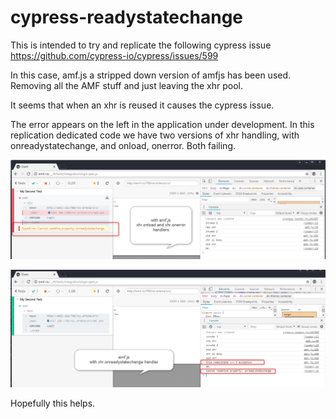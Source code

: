# cypress-readystatechange


This is intended to try and replicate the following cypress issue https://github.com/cypress-io/cypress/issues/599

In this case, amf.js a stripped down version of amfjs has been used. Removing all the AMF stuff and just leaving the xhr pool.

It seems that when an xhr is reused it causes the cypress issue.

The error appears on the left in the application under development. In this replication dedicated code we have two versions of xhr handling, with onreadystatechange, and onload, onerror. Both failing.

![](./01.png)


![](./02.png)


Hopefully this helps.